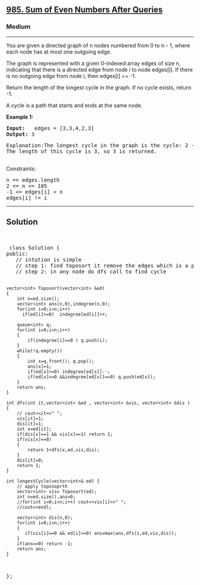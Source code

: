 
<h2><a href="https://leetcode.com/problems/sum-of-even-numbers-after-queries/">985. Sum of Even Numbers After Queries</a></h2>
<h3>Medium</h3>
<hr>
<div><p>
You are given a directed graph of n nodes numbered from 0 to n - 1, where each node has at most one outgoing edge.

The graph is represented with a given 0-indexed array edges of size n, indicating that there is a directed edge from node i to node edges[i]. If there is no outgoing edge from node i, then edges[i] == -1.

Return the length of the longest cycle in the graph. If no cycle exists, return -1.

A cycle is a path that starts and ends at the same node.
</p>


<p><strong>Example 1:</strong></p>
<pre><strong>Input:</strong>   edges = [3,3,4,2,3]
<strong>Output:</strong> 3
</pre>
<pre>
Explanation:The longest cycle in the graph is the cycle: 2 -> 4 -> 3 -> 2.
The length of this cycle is 3, so 3 is returned.
  </pre>
  


Constraints:
<pre>
n == edges.length
2 <= n <= 105
-1 <= edges[i] < n
edges[i] != i
</pre>
<hr>
 <h2><strong><b>Solution</b></strong></h2>
 <br>
 <pre>
 class Solution {
public:
   // intution is simple 
   // step 1: find toposort it remove the edges which is a part of cycle
   // step 2: in any node do dfs call to find cycle 
    
    vector<int> Toposort(vector<int> &ed)
    {
        int n=ed.size();
        vector<int> ans(n,0),indegree(n,0);
        for(int i=0;i<n;i++)
          if(ed[i]>=0)  indegree[ed[i]]++;
         
        queue<int> q;   
        for(int i=0;i<n;i++)
        {
            if(indegree[i]==0 ) q.push(i);
        }
        while(!q.empty())
        {
            int x=q.front(); q.pop();
            ans[x]=1;
            if(ed[x]>=0) indegree[ed[x]]--;
            if(ed[x]>=0 &&indegree[ed[x]]==0) q.push(ed[x]);
        }
        return ans;
    }

    int dfs(int it,vector<int> &ed , vector<int> &vis, vector<int> &dis )
    {
        // cout<<it<<" ";
        vis[it]=1;
        dis[it]=1;
        int x=ed[it];
        if(dis[x]==1 && vis[x]==1) return 1;
        if(vis[x]==0)
        {
            return 1+dfs(x,ed,vis,dis);
        } 
        dis[it]=0;
        return 1;
    }
    
    int longestCycle(vector<int>& ed) {
        // apply toposoprth
        vector<int> vis= Toposort(ed);
        int n=ed.size(),ans=0;
        //for(int i=0;i<n;i++) cout<<vis[i]<<" ";
        //cout<<endl;
        
        vector<int> dis(n,0);
        for(int i=0;i<n;i++)
        {
           if(vis[i]==0 && ed[i]>=0) ans=max(ans,dfs(i,ed,vis,dis));
        }
        if(ans==0) return -1;
        return ans;                                                     
    }
};
 </pre>

